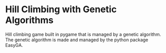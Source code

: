 # Hill Climbing with Genetic Algorithms
Hill climbing game built in pygame that is managed by a genetic algorithm. The genetic algorithm is made and managed by the python  package EasyGA.
